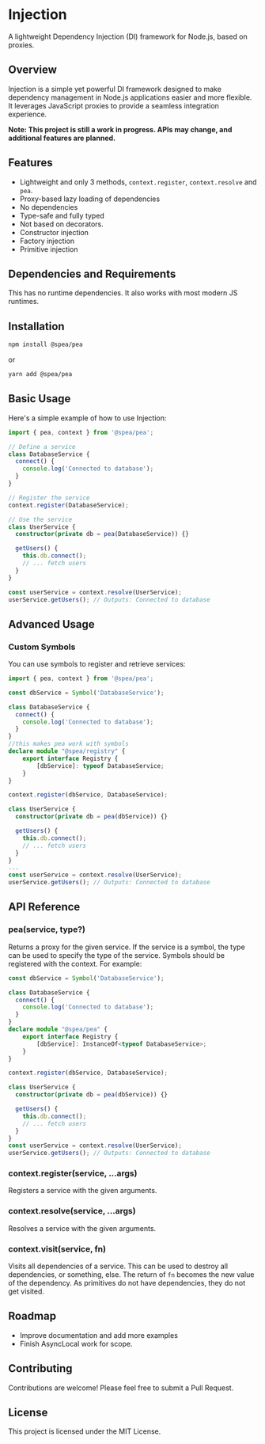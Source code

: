 # Injection

A lightweight Dependency Injection (DI) framework for Node.js, based on proxies.

## Overview

Injection is a simple yet powerful DI framework designed to make dependency management in Node.js applications easier and more flexible. It leverages JavaScript proxies to provide a seamless integration experience.

**Note: This project is still a work in progress. APIs may change, and additional features are planned.**

## Features

- Lightweight and only 3 methods, `context.register`, `context.resolve` and `pea`.
- Proxy-based lazy loading of dependencies 
- No dependencies
- Type-safe and fully typed
- Not based on decorators.
- Constructor injection
- Factory injection
- Primitive injection

## Dependencies and Requirements
This has no runtime dependencies.  It also works with most modern JS runtimes.


## Installation

```bash
npm install @spea/pea
```

or

```bash
yarn add @spea/pea
```

## Basic Usage

Here's a simple example of how to use Injection:

```typescript
import { pea, context } from '@spea/pea';

// Define a service
class DatabaseService {
  connect() {
    console.log('Connected to database');
  }
}

// Register the service
context.register(DatabaseService);

// Use the service
class UserService {
  constructor(private db = pea(DatabaseService)) {}

  getUsers() {
    this.db.connect();
    // ... fetch users
  }
}

const userService = context.resolve(UserService);
userService.getUsers(); // Outputs: Connected to database
```

## Advanced Usage

### Custom Symbols

You can use symbols to register and retrieve services:

```typescript
import { pea, context } from '@spea/pea';

const dbService = Symbol('DatabaseService');

class DatabaseService {
  connect() {
    console.log('Connected to database');
  }
}
//this makes pea work with symbols
declare module "@spea/registry" {
    export interface Registry {
        [dbService]: typeof DatabaseService;
    }
}

context.register(dbService, DatabaseService);

class UserService {
  constructor(private db = pea(dbService)) {}

  getUsers() {
    this.db.connect();
    // ... fetch users
  }
}
...
const userService = context.resolve(UserService);
userService.getUsers(); // Outputs: Connected to database
```

## API Reference
### pea(service, type?)

Returns a proxy for the given service.  If the service is a symbol, the type can be used to specify the type of the service.  Symbols should be registered with the context.  For example:

```typescript
const dbService = Symbol('DatabaseService');

class DatabaseService {
  connect() {
    console.log('Connected to database');
  }
}
declare module "@spea/pea" {
    export interface Registry {
        [dbService]: InstanceOf<typeof DatabaseService>;
    }
}

context.register(dbService, DatabaseService);

class UserService {
  constructor(private db = pea(dbService)) {}

  getUsers() {
    this.db.connect();
    // ... fetch users
  }
}
const userService = context.resolve(UserService);
userService.getUsers(); // Outputs: Connected to database
```

### context.register(service, ...args)

Registers a service with the given arguments.

### context.resolve(service, ...args)

Resolves a service with the given arguments.

### context.visit(service, fn)

Visits all dependencies of a service. This can be used to destroy all dependencies, or something, else. The
return of `fn` becomes the new value of the dependency. As primitives do not have dependencies, they do not get visited.   

## Roadmap

- Improve documentation and add more examples
- Finish AsyncLocal work for scope.

## Contributing

Contributions are welcome! Please feel free to submit a Pull Request.

## License

This project is licensed under the MIT License.